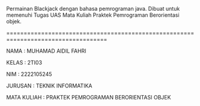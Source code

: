 Permainan Blackjack dengan bahasa pemrograman java.
Dibuat untuk memenuhi Tugas UAS Mata Kuliah Praktek Pemrograman Berorientasi objek.

===================================================================================

NAMA : MUHAMAD AIDIL FAHRI

KELAS : 2TI03 

NIM : 2222105245

JURUSAN : TEKNIK INFORMATIKA

MATA KULIAH : PRAKTEK PEMROGRAMAN BERORIENTASI OBJEK
